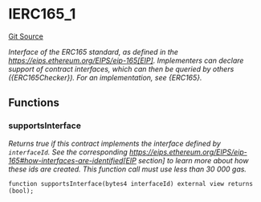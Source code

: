 # IERC165_1
[Git Source](https://github.com/metacontract/mc/blob/20954f1387efa0bc72b42d3e78a22f9f845eebbd/src/devkit/Flattened.sol)

*Interface of the ERC165 standard, as defined in the
https://eips.ethereum.org/EIPS/eip-165[EIP].
Implementers can declare support of contract interfaces, which can then be
queried by others ({ERC165Checker}).
For an implementation, see {ERC165}.*


## Functions
### supportsInterface

*Returns true if this contract implements the interface defined by
`interfaceId`. See the corresponding
https://eips.ethereum.org/EIPS/eip-165#how-interfaces-are-identified[EIP section]
to learn more about how these ids are created.
This function call must use less than 30 000 gas.*


```solidity
function supportsInterface(bytes4 interfaceId) external view returns (bool);
```

